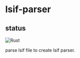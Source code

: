 # lsif-parser

## status

![Rust](https://github.com/boil-ninjin/lsif-parser/workflows/Rust/badge.svg?branch=main)

parse lsif file to create lsif parser.
